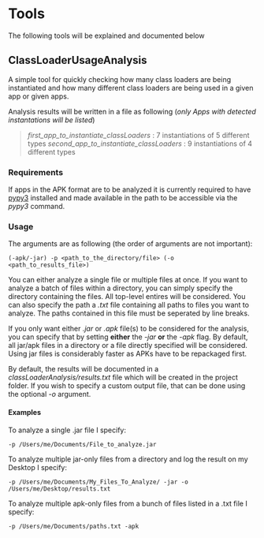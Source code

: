 # Tools

The following tools will be explained and documented below

## ClassLoaderUsageAnalysis

A simple tool for quickly checking how many class loaders are being 
instantiated and how many different class loaders are being used in a given app 
or given apps.

Analysis results will be written in a file as following (_only Apps with detected 
instantations will be listed_)
> *first_app_to_instantiate_classLoaders* : 7 instantiations of 5 different types
> *second_app_to_instantiate_classLoaders* : 9 instantiations of 4 different types

### Requirements

If apps in the APK format are to be  analyzed it is currently required to have
[pypy3](https://www.pypy.org) installed and made available in the path to be
accessible via the *pypy3* command. 

### Usage 

The arguments are as following (the order of arguments are not important):
```
(-apk/-jar) -p <path_to_the_directory/file> (-o <path_to_results_file>)
```
You can either analyze a single file or multiple files at once. If you want to analyze
a batch of files within a directory, you can simply specify the directory containing
the files. All top-level entires will be considered. You can also specify the path a
*.txt* file containing all paths to files you want to analyze. The paths contained in 
this file must be seperated by line breaks.

If you only want either *.jar* or *.apk* file(s) to be considered for the analysis, you
can specify that by setting **either** the *-jar* **or** the *-apk* flag. By default, all
jar/apk files in a directory or a file directly specified will be considered. Using jar files
is considerably faster as APKs have to be repackaged first.

By default, the results will be documented in a *classLoaderAnalysis/results.txt* file
which will be created in the project folder. If you wish to specify a custom output file,
that can be done using the optional *-o* argument.

#### Examples

To analyze a single .jar file I specify:
```
-p /Users/me/Documents/File_to_analyze.jar
```

To analyze multiple jar-only files from a directory and log the result on my Desktop I specify:
```
-p /Users/me/Documents/My_Files_To_Analyze/ -jar -o /Users/me/Desktop/results.txt
```

To analyze multiple apk-only files from a bunch of files listed in a .txt file I specify:
```
-p /Users/me/Documents/paths.txt -apk
```

